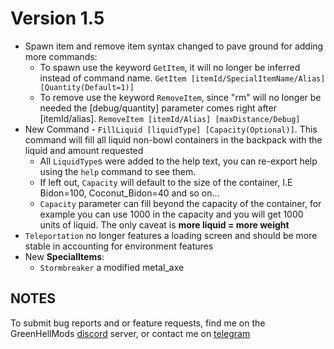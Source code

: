 # Version 1.5

* Spawn item and remove item syntax changed to pave ground for adding more commands:
  * To spawn use the keyword `GetItem`, it will no longer be inferred instead of command name.
  `GetItem [itemId/SpecialItemName/Alias] [Quantity(Default=1)]`
  * To remove use the keyword `RemoveItem`, since "rm" will no longer be needed the [debug/quantity] parameter comes right after [itemId/alias].
  `RemoveItem [itemId/Alias] [maxDistance/Debug]`
* New Command - `FillLiquid [liquidType] [Capacity(Optional)]`. This command will fill all liquid non-bowl containers in the backpack with the liquid and amount requested
  * All `LiquidType`s were added to the help text, you can re-export help using the `help` command to see them.
  * If left out, `Capacity` will default to the size of the container, I.E Bidon=100, Coconut_Bidon=40 and so on...
  * `Capacity` parameter can fill beyond the capacity of the container, for example you can use 1000 in the capacity and you will get 1000 units of liquid. The only caveat is **more liquid = more weight**
* `Teleportation` no longer features a loading screen and should be more stable in accounting for environment features
* New **SpecialItems**:
  * `Stormbreaker` a modified metal_axe

## NOTES

To submit bug reports and or feature requests, find me on the GreenHellMods [discord](https://greenhellmodding.com/discord) server, or contact me on [telegram](https://t.me/dsr47)
